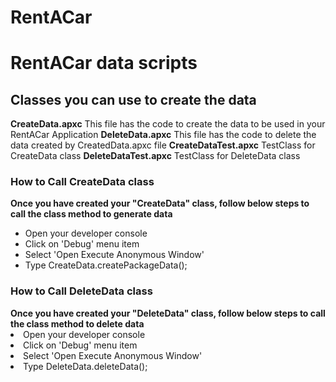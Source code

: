 # RentACar
<h1>RentACar data scripts</h1>

<h2>Classes you can use to create the data</h2>
<strong>CreateData.apxc</strong> This file has the code to create the data to be used in your RentACar Application
<strong>DeleteData.apxc</strong> This file has the code to delete the data created by CreatedData.apxc file
<strong>CreateDataTest.apxc</strong> TestClass for CreateData class
<strong>DeleteDataTest.apxc</strong> TestClass for DeleteData class

<h3>How to Call CreateData class</h3>
<strong>Once you have created your "CreateData" class, follow below steps to call the class method to generate data</strong>
<ul>
<li> Open your developer console
<li> Click on 'Debug' menu item
<li> Select 'Open Execute Anonymous Window'
<li> Type CreateData.createPackageData();
</ul>

<h3>How to Call DeleteData class</h3>
<strong>Once you have created your "DeleteData" class, follow below steps to call the class method to delete data</strong>
<li> Open your developer console</li>
<li> Click on 'Debug' menu item</li>
<li> Select 'Open Execute Anonymous Window'</li>
<li> Type DeleteData.deleteData();</li>
</ul>
